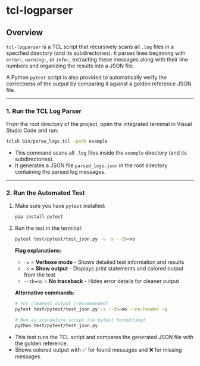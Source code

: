 # tcl-logparser

## Overview

`tcl-logparser` is a TCL script that recursively scans all `.log` files in a specified directory (and its subdirectories). It parses lines beginning with `error:`, `warning:`, or `info:`, extracting these messages along with their line numbers and organizing the results into a JSON file.

A Python `pytest` script is also provided to automatically verify the correctness of the output by comparing it against a golden reference JSON file.

---

### 1. Run the TCL Log Parser

From the root directory of the project, open the integrated terminal in Visual Studio Code and run:

```sh
tclsh bin/parse_logs.tcl -path example
```

- This command scans all `.log` files inside the `example` directory (and its subdirectories).
- It generates a JSON file `parsed_logs.json` in the root directory containing the parsed log messages.

---

### 2. Run the Automated Test

1. Make sure you have `pytest` installed:

    ```sh
    pip install pytest
    ```

2. Run the test in the terminal:

    ```sh
    pytest test/pytest/test_json.py -v -s --tb=no
    ```

    **Flag explanations:**
    - `-v` = **Verbose mode** - Shows detailed test information and results
    - `-s` = **Show output** - Displays print statements and colored output from the test
    - `--tb=no` = **No traceback** - Hides error details for cleaner output

    **Alternative commands:**
    ```sh
    # For cleanest output (recommended)
    pytest test/pytest/test_json.py -s --tb=no --no-header -q
    
    # Run as standalone script (no pytest formatting)
    python test/pytest/test_json.py
    ```

- This test runs the TCL script and compares the generated JSON file with the golden reference.
- Shows colored output with ✅ for found messages and ❌ for missing messages.
